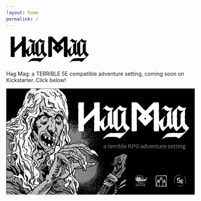 ```yaml
---
layout: home
permalink: /
---
```


<div class="max-width-content">

<div>
  <img alt="Hag Mag Logo" src="/assets/img/logo.png"/>
</div>

<p>Hag Mag: a TERRIBLE 5E compatible adventure setting, coming soon on Kickstarter. Click below!</p>

<div class="ks-logo-wrapper">
  <a href="https://www.kickstarter.com/projects/hagmag/hag-mag-a-terrible-rpg-adventure-setting-for-5e" title="Kickstarter Link" target="_blank">
  <img alt="Hag Mag Banner with Scary Hag" class="ks-logo" src="/assets/img/banner-for-web.jpg"/>
  </a>
</div>

</div>